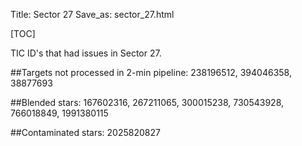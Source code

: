 Title: Sector 27 
Save_as: sector_27.html

[TOC]

TIC ID's that had issues in Sector 27.

##Targets not processed in 2-min pipeline:
238196512, 394046358, 38877693

##Blended stars:
167602316, 267211065, 300015238, 730543928, 766018849, 1991380115

##Contaminated stars:
2025820827